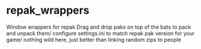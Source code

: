 # repak_wrappers
Window wrappers for repak
Drag and drop paks on top of the bats to pack and unpack them/
configure settings.ini to match repak pak version for your game/
nothing wild here, just better than linking random zips to people
